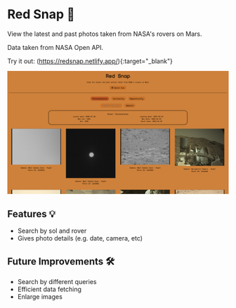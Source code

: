 # Red Snap 📸

View the latest and past photos taken from NASA's rovers on Mars.

Data taken from NASA Open API.

Try it out: (https://redsnap.netlify.app/){:target="_blank"}

![website screenshot](/public/screenshot.png)

## Features 💡

- Search by sol and rover
- Gives photo details (e.g. date, camera, etc)

## Future Improvements 🛠️

- Search by different queries
- Efficient data fetching
- Enlarge images
